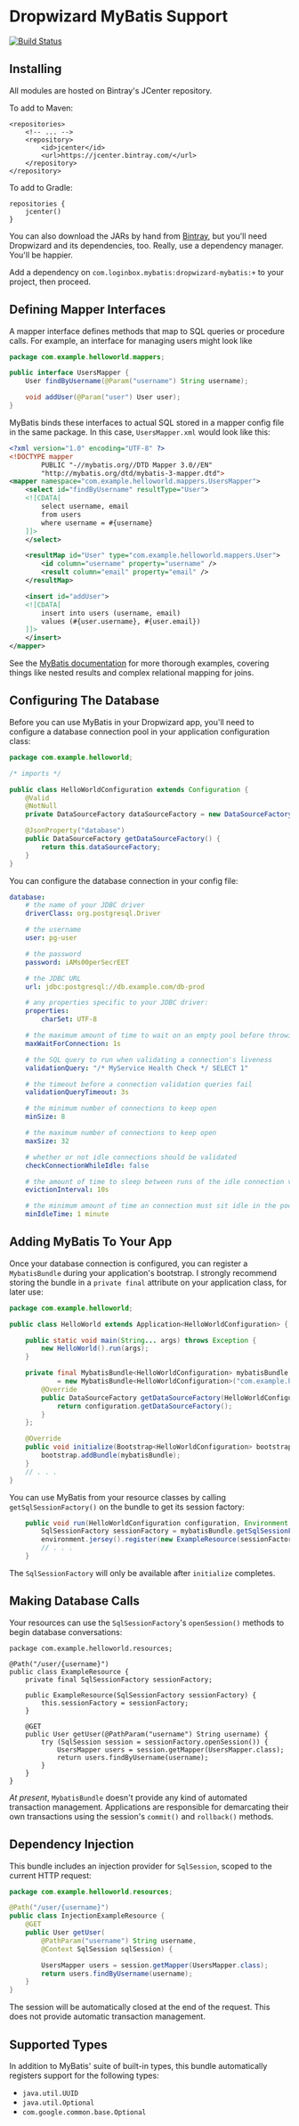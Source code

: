 # Dropwizard MyBatis Support

[![Build Status](https://circleci.com/gh/login-box/dropwizard-mybatis.svg)](https://circleci.com/gh/login-box/dropwizard-mybatis)

## Installing

All modules are hosted on Bintray's JCenter repository.

To add to Maven:

    <repositories>
        <!-- ... -->
        <repository>
            <id>jcenter</id>
            <url>https://jcenter.bintray.com/</url>
        </repository>
    </repository>

To add to Gradle:

    repositories {
        jcenter()
    }

You can also download the JARs by hand from
[Bintray](https://bintray.com/login-box/releases/dropwizard-mybatis/view#files),
but you'll need Dropwizard and its dependencies, too. Really, use a dependency
manager. You'll be happier.

Add a dependency on `com.loginbox.mybatis:dropwizard-mybatis:+` to your
project, then proceed.

## Defining Mapper Interfaces

A mapper interface defines methods that map to SQL queries or procedure calls.
For example, an interface for managing users might look like

```java
package com.example.helloworld.mappers;

public interface UsersMapper {
    User findByUsername(@Param("username") String username);

    void addUser(@Param("user") User user);
}
```

MyBatis binds these interfaces to actual SQL stored in a mapper config file in
the same package. In this case, `UsersMapper.xml` would look like this:

```xml
<?xml version="1.0" encoding="UTF-8" ?>
<!DOCTYPE mapper
        PUBLIC "-//mybatis.org//DTD Mapper 3.0//EN"
        "http://mybatis.org/dtd/mybatis-3-mapper.dtd">
<mapper namespace="com.example.helloworld.mappers.UsersMapper">
    <select id="findByUsername" resultType="User">
    <![CDATA[
        select username, email
        from users
        where username = #{username}
    ]]>
    </select>

    <resultMap id="User" type="com.example.helloworld.mappers.User">
        <id column="username" property="username" />
        <result column="email" property="email" />
    </resultMap>

    <insert id="addUser">
    <![CDATA[
        insert into users (username, email)
        values (#{user.username}, #{user.email})
    ]]>
    </insert>
</mapper>
```

See the [MyBatis
documentation](http://mybatis.github.io/mybatis-3/sqlmap-xml.html) for more
thorough examples, covering things like nested results and complex relational
mapping for joins.

## Configuring The Database

Before you can use MyBatis in your Dropwizard app, you'll need to configure a
database connection pool in your application configuration class:

```java
package com.example.helloworld;

/* imports */

public class HelloWorldConfiguration extends Configuration {
    @Valid
    @NotNull
    private DataSourceFactory dataSourceFactory = new DataSourceFactory();

    @JsonProperty("database")
    public DataSourceFactory getDataSourceFactory() {
        return this.dataSourceFactory;
    }
}
```

You can configure the database connection in your config file:

```yaml
database:
    # the name of your JDBC driver
    driverClass: org.postgresql.Driver

    # the username
    user: pg-user

    # the password
    password: iAMs00perSecrEET

    # the JDBC URL
    url: jdbc:postgresql://db.example.com/db-prod

    # any properties specific to your JDBC driver:
    properties:
        charSet: UTF-8

    # the maximum amount of time to wait on an empty pool before throwing an exception
    maxWaitForConnection: 1s

    # the SQL query to run when validating a connection's liveness
    validationQuery: "/* MyService Health Check */ SELECT 1"

    # the timeout before a connection validation queries fail
    validationQueryTimeout: 3s

    # the minimum number of connections to keep open
    minSize: 8

    # the maximum number of connections to keep open
    maxSize: 32

    # whether or not idle connections should be validated
    checkConnectionWhileIdle: false

    # the amount of time to sleep between runs of the idle connection validation, abandoned cleaner and idle pool resizing
    evictionInterval: 10s

    # the minimum amount of time an connection must sit idle in the pool before it is eligible for eviction
    minIdleTime: 1 minute
```

## Adding MyBatis To Your App

Once your database connection is configured, you can register a `MybatisBundle`
during your application's bootstrap. I strongly recommend storing the bundle in
a `private final` attribute on your application class, for later use:

```java
package com.example.helloworld;

public class HelloWorld extends Application<HelloWorldConfiguration> {

    public static void main(String... args) throws Exception {
        new HelloWorld().run(args);
    }

    private final MybatisBundle<HelloWorldConfiguration> mybatisBundle
            = new MybatisBundle<HelloWorldConfiguration>("com.example.helloworld") {
        @Override
        public DataSourceFactory getDataSourceFactory(HelloWorldConfiguration configuration) {
            return configuration.getDataSourceFactory();
        }
    };

    @Override
    public void initialize(Bootstrap<HelloWorldConfiguration> bootstrap) {
        bootstrap.addBundle(mybatisBundle);
    }
    // . . .
}
```

You can use MyBatis from your resource classes by calling
`getSqlSessionFactory()` on the bundle to get its session factory:

```java
    public void run(HelloWorldConfiguration configuration, Environment environment) throws Exception {
        SqlSessionFactory sessionFactory = mybatisBundle.getSqlSessionFactory();
        environment.jersey().register(new ExampleResource(sessionFactory));
        // . . .
    }
```

The `SqlSessionFactory` will only be available after `initialize` completes.

## Making Database Calls

Your resources can use the `SqlSessionFactory`'s `openSession()` methods to
begin database conversations:

```
package com.example.helloworld.resources;

@Path("/user/{username}")
public class ExampleResource {
    private final SqlSessionFactory sessionFactory;

    public ExampleResource(SqlSessionFactory sessionFactory) {
        this.sessionFactory = sessionFactory;
    }

    @GET
    public User getUser(@PathParam("username") String username) {
        try (SqlSession session = sessionFactory.openSession()) {
            UsersMapper users = session.getMapper(UsersMapper.class);
            return users.findByUsername(username);
        }
    }
}
```

_At present_, `MybatisBundle` doesn't provide any kind of automated transaction
management. Applications are responsible for demarcating their own transactions
using the session's `commit()` and `rollback()` methods.

## Dependency Injection

This bundle includes an injection provider for `SqlSession`, scoped to the
current HTTP request:

```java
package com.example.helloworld.resources;

@Path("/user/{username}")
public class InjectionExampleResource {
    @GET
    public User getUser(
        @PathParam("username") String username,
        @Context SqlSession sqlSession) {

        UsersMapper users = session.getMapper(UsersMapper.class);
        return users.findByUsername(username);
    }
}
```

The session will be automatically closed at the end of the request. This does
not provide automatic transaction management.

## Supported Types

In addition to MyBatis' suite of built-in types, this bundle automatically
registers support for the following types:

* `java.util.UUID`
* `java.util.Optional`
* `com.google.common.base.Optional`
